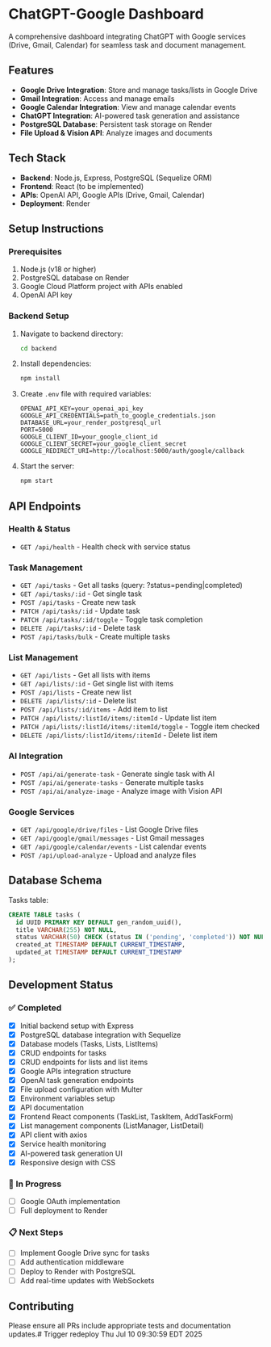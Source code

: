 # ChatGPT-Google Dashboard

A comprehensive dashboard integrating ChatGPT with Google services (Drive, Gmail, Calendar) for seamless task and document management.

## Features

- **Google Drive Integration**: Store and manage tasks/lists in Google Drive
- **Gmail Integration**: Access and manage emails
- **Google Calendar Integration**: View and manage calendar events  
- **ChatGPT Integration**: AI-powered task generation and assistance
- **PostgreSQL Database**: Persistent task storage on Render
- **File Upload & Vision API**: Analyze images and documents

## Tech Stack

- **Backend**: Node.js, Express, PostgreSQL (Sequelize ORM)
- **Frontend**: React (to be implemented)
- **APIs**: OpenAI API, Google APIs (Drive, Gmail, Calendar)
- **Deployment**: Render

## Setup Instructions

### Prerequisites

1. Node.js (v18 or higher)
2. PostgreSQL database on Render
3. Google Cloud Platform project with APIs enabled
4. OpenAI API key

### Backend Setup

1. Navigate to backend directory:
   ```bash
   cd backend
   ```

2. Install dependencies:
   ```bash
   npm install
   ```

3. Create `.env` file with required variables:
   ```env
   OPENAI_API_KEY=your_openai_api_key
   GOOGLE_API_CREDENTIALS=path_to_google_credentials.json
   DATABASE_URL=your_render_postgresql_url
   PORT=5000
   GOOGLE_CLIENT_ID=your_google_client_id
   GOOGLE_CLIENT_SECRET=your_google_client_secret
   GOOGLE_REDIRECT_URI=http://localhost:5000/auth/google/callback
   ```

4. Start the server:
   ```bash
   npm start
   ```

## API Endpoints

### Health & Status
- `GET /api/health` - Health check with service status

### Task Management
- `GET /api/tasks` - Get all tasks (query: ?status=pending|completed)
- `GET /api/tasks/:id` - Get single task
- `POST /api/tasks` - Create new task
- `PATCH /api/tasks/:id` - Update task
- `PATCH /api/tasks/:id/toggle` - Toggle task completion
- `DELETE /api/tasks/:id` - Delete task
- `POST /api/tasks/bulk` - Create multiple tasks

### List Management
- `GET /api/lists` - Get all lists with items
- `GET /api/lists/:id` - Get single list with items
- `POST /api/lists` - Create new list
- `DELETE /api/lists/:id` - Delete list
- `POST /api/lists/:id/items` - Add item to list
- `PATCH /api/lists/:listId/items/:itemId` - Update list item
- `PATCH /api/lists/:listId/items/:itemId/toggle` - Toggle item checked
- `DELETE /api/lists/:listId/items/:itemId` - Delete list item

### AI Integration
- `POST /api/ai/generate-task` - Generate single task with AI
- `POST /api/ai/generate-tasks` - Generate multiple tasks
- `POST /api/ai/analyze-image` - Analyze image with Vision API

### Google Services
- `GET /api/google/drive/files` - List Google Drive files
- `GET /api/google/gmail/messages` - List Gmail messages
- `GET /api/google/calendar/events` - List calendar events
- `POST /api/upload-analyze` - Upload and analyze files

## Database Schema

Tasks table:
```sql
CREATE TABLE tasks (
  id UUID PRIMARY KEY DEFAULT gen_random_uuid(),
  title VARCHAR(255) NOT NULL,
  status VARCHAR(50) CHECK (status IN ('pending', 'completed')) NOT NULL,
  created_at TIMESTAMP DEFAULT CURRENT_TIMESTAMP,
  updated_at TIMESTAMP DEFAULT CURRENT_TIMESTAMP
);
```

## Development Status

### ✅ Completed
- [x] Initial backend setup with Express
- [x] PostgreSQL database integration with Sequelize
- [x] Database models (Tasks, Lists, ListItems)
- [x] CRUD endpoints for tasks
- [x] CRUD endpoints for lists and list items
- [x] Google APIs integration structure
- [x] OpenAI task generation endpoints
- [x] File upload configuration with Multer
- [x] Environment variables setup
- [x] API documentation
- [x] Frontend React components (TaskList, TaskItem, AddTaskForm)
- [x] List management components (ListManager, ListDetail)
- [x] API client with axios
- [x] Service health monitoring
- [x] AI-powered task generation UI
- [x] Responsive design with CSS

### 🚧 In Progress
- [ ] Google OAuth implementation
- [ ] Full deployment to Render

### 📋 Next Steps
- [ ] Implement Google Drive sync for tasks
- [ ] Add authentication middleware
- [ ] Deploy to Render with PostgreSQL
- [ ] Add real-time updates with WebSockets

## Contributing

Please ensure all PRs include appropriate tests and documentation updates.# Trigger redeploy Thu Jul 10 09:30:59 EDT 2025
